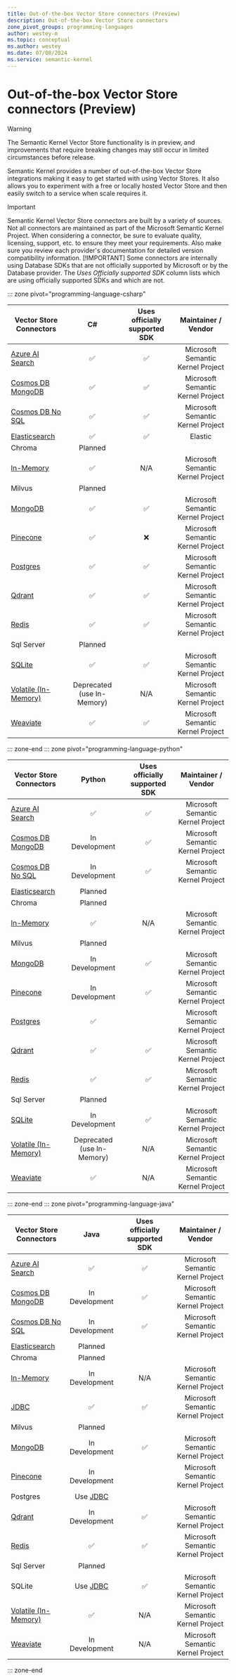 ```yaml
---
title: Out-of-the-box Vector Store connectors (Preview)
description: Out-of-the-box Vector Store connectors
zone_pivot_groups: programming-languages
author: westey-m
ms.topic: conceptual
ms.author: westey
ms.date: 07/08/2024
ms.service: semantic-kernel
---
```

# Out-of-the-box Vector Store connectors (Preview)

> [!WARNING]
> The Semantic Kernel Vector Store functionality is in preview, and improvements that require breaking changes may still occur in limited circumstances before release.

Semantic Kernel provides a number of out-of-the-box Vector Store integrations making it easy to get started with using Vector Stores. It also allows you to experiment with a free or locally hosted Vector Store and then easily switch to a service when scale requires it.

> [!IMPORTANT]
> Semantic Kernel Vector Store connectors are built by a variety of sources. Not all connectors are maintained as part of the Microsoft Semantic Kernel Project. When considering a connector, be sure to evaluate quality, licensing, support, etc. to ensure they meet your requirements. Also make sure you review each provider's documentation for detailed version compatibility information.
> [!IMPORTANT]
> Some connectors are internally using Database SDKs that are not officially supported by Microsoft or by the Database provider. The *Uses Officially supported SDK* column lists which are using officially supported SDKs and which are not.

::: zone pivot="programming-language-csharp"

| Vector Store Connectors                                    |  C#             | Uses officially supported SDK     | Maintainer / Vendor                |
|------------------------------------------------------------|:---------------:|:---------------------------------:|:----------------------------------:|
| [Azure AI Search](./azure-ai-search-connector.md)          | ✅             | ✅                                | Microsoft Semantic Kernel Project  |
| [Cosmos DB MongoDB](./azure-cosmosdb-mongodb-connector.md) | ✅             | ✅                                | Microsoft Semantic Kernel Project  |
| [Cosmos DB No SQL](./azure-cosmosdb-nosql-connector.md)    | ✅             | ✅                                | Microsoft Semantic Kernel Project  |
| [Elasticsearch](./elasticsearch-connector.md)              | ✅             | ✅                                | Elastic                            |
| Chroma                                                     | Planned         |                                   |                                    |
| [In-Memory](./inmemory-connector.md)                       | ✅             | N/A                                | Microsoft Semantic Kernel Project  |
| Milvus                                                     | Planned         |                                   |                                    |
| [MongoDB](./mongodb-connector.md)                          | ✅             | ✅                                | Microsoft Semantic Kernel Project  |
| [Pinecone](./pinecone-connector.md)                        | ✅             | ❌                                | Microsoft Semantic Kernel Project  |
| [Postgres](./postgres-connector.md)                        | ✅             | ✅                                | Microsoft Semantic Kernel Project  |
| [Qdrant](./qdrant-connector.md)                            | ✅             | ✅                                | Microsoft Semantic Kernel Project  |
| [Redis](./redis-connector.md)                              | ✅             | ✅                                | Microsoft Semantic Kernel Project  |
| Sql Server                                                 | Planned         |                                   |                                    |
| [SQLite](./sqlite-connector.md)                            | ✅             | ✅                                | Microsoft Semantic Kernel Project  |
| [Volatile (In-Memory)](./volatile-connector.md)            | Deprecated (use In-Memory) | N/A                    | Microsoft Semantic Kernel Project  |
| [Weaviate](./weaviate-connector.md)                        | ✅             | ✅                                | Microsoft Semantic Kernel Project  |

::: zone-end
::: zone pivot="programming-language-python"

| Vector Store Connectors                                    | Python          | Uses officially supported SDK      | Maintainer / Vendor                |
|------------------------------------------------------------|:---------------:|:----------------------------------:|:----------------------------------:|
| [Azure AI Search](./azure-ai-search-connector.md)          | ✅             | ✅                                 | Microsoft Semantic Kernel Project  |
| [Cosmos DB MongoDB](./azure-cosmosdb-mongodb-connector.md) | In Development  | ✅                                 | Microsoft Semantic Kernel Project  |
| [Cosmos DB No SQL](./azure-cosmosdb-nosql-connector.md)    | In Development  | ✅                                 | Microsoft Semantic Kernel Project  |
| [Elasticsearch](./elasticsearch-connector.md)              | Planned         |                                    |                                    |
| Chroma                                                     | Planned         |                                    |                                    |
| [In-Memory](./inmemory-connector.md)                       | ✅             | N/A                                 | Microsoft Semantic Kernel Project  |
| Milvus                                                     | Planned         |                                    |                                    |
| [MongoDB](./mongodb-connector.md)                          | In Development  | ✅                                 | Microsoft Semantic Kernel Project  |
| [Pinecone](./pinecone-connector.md)                        | In Development  | ✅                                 | Microsoft Semantic Kernel Project  |
| [Postgres](./postgres-connector.md)                        | ✅             |                                     | Microsoft Semantic Kernel Project  |
| [Qdrant](./qdrant-connector.md)                            | ✅             | ✅                                 | Microsoft Semantic Kernel Project  |
| [Redis](./redis-connector.md)                              | ✅             | ✅                                 | Microsoft Semantic Kernel Project  |
| Sql Server                                                 | Planned         |                                    |                                    |
| [SQLite](./sqlite-connector.md)                            | In Development  | ✅                                 | Microsoft Semantic Kernel Project  |
| [Volatile (In-Memory)](./volatile-connector.md)            | Deprecated (use In-Memory) | N/A                     | Microsoft Semantic Kernel Project  |
| [Weaviate](./weaviate-connector.md)                        | ✅             | N/A                                 | Microsoft Semantic Kernel Project  |

::: zone-end
::: zone pivot="programming-language-java"

| Vector Store Connectors                                    | Java           | Uses officially supported SDK      | Maintainer / Vendor                |
|------------------------------------------------------------|:--------------:|:----------------------------------:|:----------------------------------:|
| [Azure AI Search](./azure-ai-search-connector.md)          | ✅             | ✅                                | Microsoft Semantic Kernel Project  |
| [Cosmos DB MongoDB](./azure-cosmosdb-mongodb-connector.md) | In Development | ✅                                | Microsoft Semantic Kernel Project  |
| [Cosmos DB No SQL](./azure-cosmosdb-nosql-connector.md)    | In Development | ✅                                | Microsoft Semantic Kernel Project  |
| [Elasticsearch](./elasticsearch-connector.md)              | Planned        |                                    |                                    |
| Chroma                                                     | Planned        |                                    |                                    |
| [In-Memory](./inmemory-connector.md)                       | In Development | N/A                                | Microsoft Semantic Kernel Project  |
| [JDBC](./jdbc-connector.md)                                | ✅             | ✅                                | Microsoft Semantic Kernel Project  |
| Milvus                                                     | Planned        |                                    |                                    |
| [MongoDB](./mongodb-connector.md)                          | In Development | ✅                                | Microsoft Semantic Kernel Project  |
| [Pinecone](./pinecone-connector.md)                        | In Development |                                    | Microsoft Semantic Kernel Project  |
| Postgres                                                   | Use [JDBC](./jdbc-connector.md) |                   |                                    |
| [Qdrant](./qdrant-connector.md)                            | In Development | ✅                                | Microsoft Semantic Kernel Project  |
| [Redis](./redis-connector.md)                              | ✅             | ✅                                | Microsoft Semantic Kernel Project  |
| Sql Server                                                 | Planned        |                                    |                                    |
| SQLite                                                     | Use [JDBC](./jdbc-connector.md) | ✅               | Microsoft Semantic Kernel Project  |
| [Volatile (In-Memory)](./volatile-connector.md)            | ✅            | N/A                                | Microsoft Semantic Kernel Project  |
| [Weaviate](./weaviate-connector.md)                        | In Development | N/A                                | Microsoft Semantic Kernel Project  |

::: zone-end

